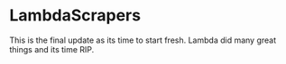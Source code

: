 # LambdaScrapers
This is the final update as its time to start fresh. Lambda did many great things and its time RIP. 